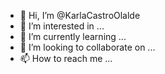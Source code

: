 - 👋 Hi, I’m @KarlaCastroOlalde
- 👀 I’m interested in ...
- 🌱 I’m currently learning ...
- 💞️ I’m looking to collaborate on ...
- 📫 How to reach me ...

<!---
KarlaCastroOlalde/KarlaCastroOlalde is a ✨ special ✨ repository because its `README.md` (this file) appears on your GitHub profile.
You can click the Preview link to take a look at your changes.
--->
